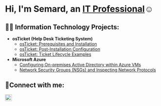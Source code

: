<h1>Hi, I'm Semard, an <a href="https://www.linkedin.com/in/semard-jones-313ab137">IT Professional</a>☺</h1>

<h2>👨‍💻 Information Technology Projects:</h2>

- <b>osTicket (Help Desk Ticketing System)</b>
  - [osTicket: Prerequisites and Installation](https://github.com/CodeNameQuan/osticket-prereqs)
  - [osTicket: Post-Installation Configuration](https://github.com/CodeNameQuan/post-install-config)
  - [osTicket: Ticket Lifecycle Examples](https://github.com/CodeNameQuan/osTicket-Lifecycles-Examples)
- <b>Microsoft Azure</b>
  - [Configuring On-premises Active Directory within Azure VMs](https://github.com/CodeNameQuan/Configuring-on-premises-Active-Directory-within-Azure-VMs)
  - [Network Security Groups (NSGs) and Inspecting Network Protocols](https://github.com/CodeNameQuan/Network-Security-Groups-NSGs-and-Inspecting-Network-Protocols)

<h2>🤳Connect with me:</h2>


[<img align="left" alt="Josh | LinkedIn" width="22px" src="https://cdn.jsdelivr.net/npm/simple-icons@v3/icons/linkedin.svg" />][linkedin]



[linkedin]: https://www.linkedin.com/in/semard-jones-313ab137

